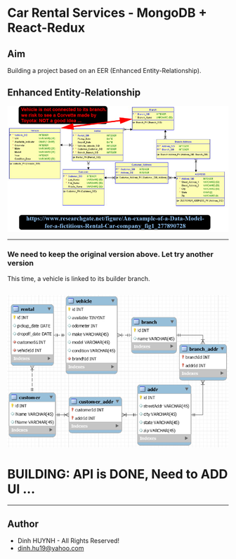 # Car Rental Services - MongoDB + React-Redux

## Aim
Building a project based on an EER (Enhanced Entity-Relationship).

## Enhanced Entity-Relationship

![alt text](assets/img/car_rental.jpg)

---

### We need to keep the original version above. Let try another version 
This time, a vehicle is linked to its builder branch.

![alt text](assets/img/car_rental_v2.jpg)
---
# BUILDING: API is DONE, Need to ADD UI ...

---------------

## Author
* Dinh HUYNH - All Rights Reserved!
* dinh.hu19@yahoo.com